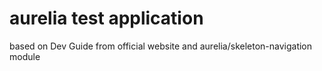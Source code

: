 # aurelia test application

based on Dev Guide from official website and aurelia/skeleton-navigation module